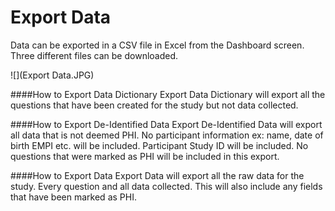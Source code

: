 # Export Data
Data can be exported in a CSV file in Excel from the Dashboard screen. Three different files can be downloaded.

![](Export Data.JPG)

####How to Export Data Dictionary
Export Data Dictionary will export all the questions that have been created for the study but not data collected.

####How to Export De-Identified Data
Export De-Identified Data will export all data that is not deemed PHI. No participant information ex: name, date of birth EMPI etc. will be included. Participant Study ID will be included. No questions that were marked as PHI will be included in this export.

####How to Export Data
Export Data will export all the raw data for the study. Every question and all data collected. This will also include any fields that have been marked as PHI.

